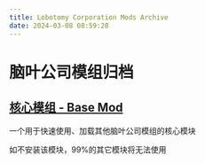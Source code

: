 ```yaml
---
title: Lobotomy Corporation Mods Archive
date: 2024-03-08 08:59:28
---
```


# 脑叶公司模组归档

## [核心模组 - Base Mod](https://www.nexusmods.com/lobotomycorporation/mods/2)

一个用于快速使用、加载其他脑叶公司模组的核心模块

如不安装该模块，99%的其它模块将无法使用
